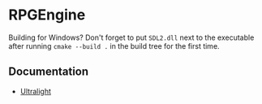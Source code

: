 # RPGEngine

Building for Windows? Don't forget to put `SDL2.dll` next to the executable after running `cmake --build .` in the build tree for the first time.

## Documentation

* [Ultralight](https://docs.ultralig.ht/docs/integrating-with-games)
